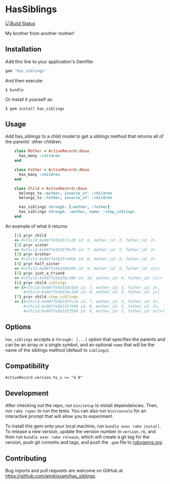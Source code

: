 # HasSiblings

[![Build Status](https://travis-ci.org/annkissam/has_siblings.svg)](https://travis-ci.org/annkissam/has_siblings)

My brother from another mother!

## Installation

Add this line to your application's Gemfile:

```ruby
gem 'has_siblings'
```

And then execute:

    $ bundle

Or install it yourself as:

    $ gem install has_siblings

## Usage

Add has_siblings to a child model to get a siblings method that returns all of the parents'
other children.

```ruby
    class Mother < ActiveRecord::Base
      has_many :children
    end

    class Father < ActiveRecord::Base
      has_many :children
    end

    class Child < ActiveRecord::Base
      belongs_to :mother, inverse_of: :children
      belongs_to :father, inverse_of: :children

      has_siblings through: [:mother, :father]
      has_siblings through: :mother, name: :step_siblings
    end
```

An example of what it returns:

```ruby
    [1] pry> child
    => #<Child:0x007fe5b3371c20 id: 6, mother_id: 3, father_id: 2>
    [2] pry> sister
    => #<Child:0x007fe5b3379e70 id: 7, mother_id: 3, father_id: 2>
    [3] pry> brother
    => #<Child:0x007fe5b337e0b0 id: 8, mother_id: 3, father_id: 2>
    [4] pry> half_sister
    => #<Child:0x007fe5b3386300 id: 9, mother_id: 3, father_id: nil>
    [5] pry> just_a_friend
    => #<Child:0x007fe5b338c390 id: 10, mother_id: 4, father_id: nil>
    [6] pry> child.siblings
    => [#<Child:0x007fe5b33dc6b0 id: 7, mother_id: 3, father_id: 2>,
        #<Child:0x007fe5b33dc3e0 id: 8, mother_id: 3, father_id: 2>]
    [7] pry> child.step_siblings
    => [#<Child:0x007fe5b335fcc8 id: 7, mother_id: 3, father_id: 2>,
        #<Child:0x007fe5b335f9d0 id: 8, mother_id: 3, father_id: 2>,
        #<Child:0x007fe5b335f598 id: 9, mother_id: 3, father_id: nil>]
```

## Options

`has_siblings` accepts a `through: [...]` option that specifies the parents and can
be an array or a single symbol, and an optional `name` that will be the name of
the siblings method (default to `siblings`).

## Compatibility

`ActiveRecord.version.to_s >= "4.0"`

## Development

After checking out the repo, run `bin/setup` to install dependencies. Then, run `rake rspec` to run the tests. You can also run `bin/console` for an interactive prompt that will allow you to experiment.

To install this gem onto your local machine, run `bundle exec rake install`. To release a new version, update the version number in `version.rb`, and then run `bundle exec rake release`, which will create a git tag for the version, push git commits and tags, and push the `.gem` file to [rubygems.org](https://rubygems.org).

## Contributing

Bug reports and pull requests are welcome on GitHub at https://github.com/annkissam/has_siblings.
